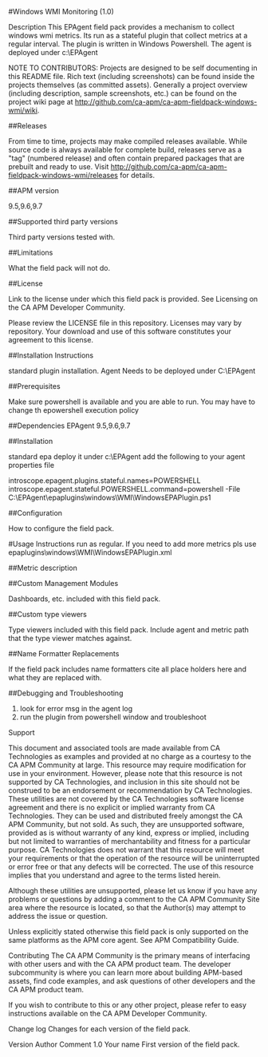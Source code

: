 #Windows WMI Monitoring (1.0)

Description
This EPAgent field pack provides a mechanism to collect windows wmi metrics. Its run as a stateful plugin that collect metrics at a regular interval. The plugin is written in Windows Powershell. The agent is deployed under c:\EPAgent

NOTE TO CONTRIBUTORS: Projects are designed to be self documenting in this README file. Rich text (including screenshots) can be found inside the projects themselves (as committed assets). Generally a project overview (including description, sample screenshots, etc.) can be found on the project wiki page at http://github.com/ca-apm/ca-apm-fieldpack-windows-wmi/wiki.

##Releases

From time to time, projects may make compiled releases available. While source code is always available for complete build, releases serve as a "tag" (numbered release) and often contain prepared packages that are prebuilt and ready to use. Visit http://github.com/ca-apm/ca-apm-fieldpack-windows-wmi/releases for details.

##APM version

9.5,9.6,9.7

##Supported third party versions

Third party versions tested with.

##Limitations

What the field pack will not do.

##License

Link to the license under which this field pack is provided. See Licensing on the CA APM Developer Community.

Please review the LICENSE file in this repository. Licenses may vary by repository. Your download and use of this software constitutes your agreement to this license.

##Installation Instructions

standard plugin installation. Agent Needs to be deployed under C:\EPAgent

##Prerequisites

Make sure powershell is available and you are able to run. You may have to change th epowershell execution policy

##Dependencies
EPAgent 9.5,9.6,9.7

##Installation

standard epa deploy it under c:\EPAgent
add the following to your agent properties file

introscope.epagent.plugins.stateful.names=POWERSHELL
introscope.epagent.stateful.POWERSHELL.command=powershell -File C:\\EPAgent\\epaplugins\\windows\\WMI\\WindowsEPAPlugin.ps1


##Configuration

How to configure the field pack.

#Usage Instructions
run as regular. If you need to add more metrics pls use epaplugins\windows\WMI\WindowsEPAPlugin.xml

##Metric description



##Custom Management Modules

Dashboards, etc. included with this field pack.

##Custom type viewers

Type viewers included with this field pack. Include agent and metric path that the type viewer matches against.

##Name Formatter Replacements

If the field pack includes name formatters cite all place holders here and what they are replaced with.

##Debugging and Troubleshooting

1. look for error msg in the agent log
2. run the plugin from powershell window and troubleshoot

Support

This document and associated tools are made available from CA Technologies as examples and provided at no charge as a courtesy to the CA APM Community at large. This resource may require modification for use in your environment. However, please note that this resource is not supported by CA Technologies, and inclusion in this site should not be construed to be an endorsement or recommendation by CA Technologies. These utilities are not covered by the CA Technologies software license agreement and there is no explicit or implied warranty from CA Technologies. They can be used and distributed freely amongst the CA APM Community, but not sold. As such, they are unsupported software, provided as is without warranty of any kind, express or implied, including but not limited to warranties of merchantability and fitness for a particular purpose. CA Technologies does not warrant that this resource will meet your requirements or that the operation of the resource will be uninterrupted or error free or that any defects will be corrected. The use of this resource implies that you understand and agree to the terms listed herein.

Although these utilities are unsupported, please let us know if you have any problems or questions by adding a comment to the CA APM Community Site area where the resource is located, so that the Author(s) may attempt to address the issue or question.

Unless explicitly stated otherwise this field pack is only supported on the same platforms as the APM core agent. See APM Compatibility Guide.

Contributing
The CA APM Community is the primary means of interfacing with other users and with the CA APM product team. The developer subcommunity is where you can learn more about building APM-based assets, find code examples, and ask questions of other developers and the CA APM product team.

If you wish to contribute to this or any other project, please refer to easy instructions available on the CA APM Developer Community.

Change log
Changes for each version of the field pack.

Version	Author	Comment
1.0	Your name	First version of the field pack.
